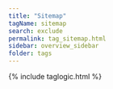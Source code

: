 ```yaml
---
title: "Sitemap"
tagName: sitemap
search: exclude
permalink: tag_sitemap.html
sidebar: overview_sidebar
folder: tags
---
```

{% include taglogic.html %}



